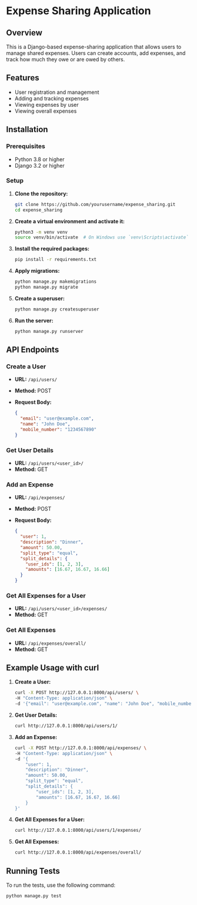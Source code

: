 # Expense Sharing Application

## Overview

This is a Django-based expense-sharing application that allows users to manage shared expenses. Users can create accounts, add expenses, and track how much they owe or are owed by others.

## Features

- User registration and management
- Adding and tracking expenses
- Viewing expenses by user
- Viewing overall expenses

## Installation

### Prerequisites

- Python 3.8 or higher
- Django 3.2 or higher

### Setup

1. **Clone the repository:**

    ```bash
    git clone https://github.com/yourusername/expense_sharing.git
    cd expense_sharing
    ```

2. **Create a virtual environment and activate it:**

    ```bash
    python3 -m venv venv
    source venv/bin/activate  # On Windows use `venv\Scripts\activate`
    ```

3. **Install the required packages:**

    ```bash
    pip install -r requirements.txt
    ```

4. **Apply migrations:**

    ```bash
    python manage.py makemigrations
    python manage.py migrate
    ```

5. **Create a superuser:**

    ```bash
    python manage.py createsuperuser
    ```

6. **Run the server:**

    ```bash
    python manage.py runserver
    ```

## API Endpoints

### Create a User

- **URL:** `/api/users/`
- **Method:** POST
- **Request Body:**

    ```json
    {
      "email": "user@example.com",
      "name": "John Doe",
      "mobile_number": "1234567890"
    }
    ```

### Get User Details

- **URL:** `/api/users/<user_id>/`
- **Method:** GET

### Add an Expense

- **URL:** `/api/expenses/`
- **Method:** POST
- **Request Body:**

    ```json
    {
      "user": 1,
      "description": "Dinner",
      "amount": 50.00,
      "split_type": "equal",
      "split_details": {
        "user_ids": [1, 2, 3],
        "amounts": [16.67, 16.67, 16.66]
      }
    }
    ```

### Get All Expenses for a User

- **URL:** `/api/users/<user_id>/expenses/`
- **Method:** GET

### Get All Expenses

- **URL:** `/api/expenses/overall/`
- **Method:** GET

## Example Usage with curl

1. **Create a User:**

    ```bash
    curl -X POST http://127.0.0.1:8000/api/users/ \
    -H "Content-Type: application/json" \
    -d '{"email": "user@example.com", "name": "John Doe", "mobile_number": "1234567890"}'
    ```

2. **Get User Details:**

    ```bash
    curl http://127.0.0.1:8000/api/users/1/
    ```

3. **Add an Expense:**

    ```bash
    curl -X POST http://127.0.0.1:8000/api/expenses/ \
    -H "Content-Type: application/json" \
    -d '{
        "user": 1,
        "description": "Dinner",
        "amount": 50.00,
        "split_type": "equal",
        "split_details": {
            "user_ids": [1, 2, 3],
            "amounts": [16.67, 16.67, 16.66]
        }
    }'
    ```

4. **Get All Expenses for a User:**

    ```bash
    curl http://127.0.0.1:8000/api/users/1/expenses/
    ```

5. **Get All Expenses:**

    ```bash
    curl http://127.0.0.1:8000/api/expenses/overall/
    ```

## Running Tests

To run the tests, use the following command:

```bash
python manage.py test
